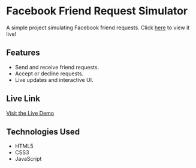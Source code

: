 # Facebook Friend Request Simulator

A simple project simulating Facebook friend requests. Click [here](https://friend-request-project-by-gideon.netlify.app/) to view it live!

## Features
- Send and receive friend requests.
- Accept or decline requests.
- Live updates and interactive UI.

## Live Link
[Visit the Live Demo](https://friend-request-project-by-gideon.netlify.app/)

## Technologies Used
- HTML5
- CSS3
- JavaScript
